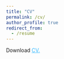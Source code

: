 ```yaml
---
title: "CV"
permalink: /cv/
author_profile: true
redirect_from:
  - /resume
---
```



  Download <a href="https://drive.google.com/file/d/1oTx99cZMmAGoEcuJypWrTYDmqMjrD5m6/view?usp=sharing" target="_blank" style="color:#33b8ff;">CV.

